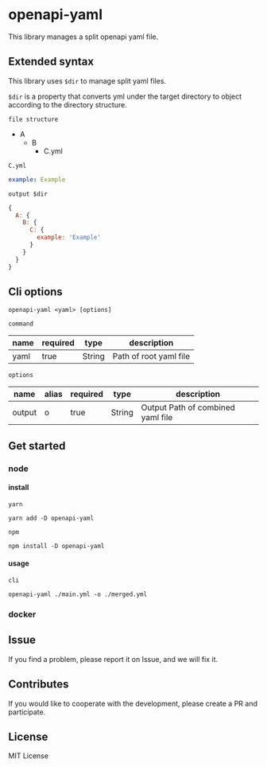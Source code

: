 # openapi-yaml

This library manages a split openapi yaml file.

## Extended syntax
This library uses `$dir` to manage split yaml files.

`$dir` is a property that converts yml under the target directory to object according to the directory structure.

`file structure`
- A
    - B
        - C.yml

`C.yml`
```yaml
example: Example
```

`output $dir`
```javascript
{
  A: {
    B: {
      C: {
        example: 'Example'  
      }  
    }  
  }
}
```


## Cli options
```shell script
openapi-yaml <yaml> [options]
```
`command`

| name      | required | type   | description                       | 
| --------- | -------- | ------ | --------------------------------- | 
| yaml      | true     | String | Path of root yaml file            | 


`options`

| name      | alias | required | type   | description                       | 
| --------- | ----- | -------- | ------ | --------------------------------- | 
| output    | o     | true     | String | Output Path of combined yaml file |

## Get started
### node
#### install
`yarn`
```shell script
yarn add -D openapi-yaml
```
`npm`
```shell script
npm install -D openapi-yaml
```

#### usage
`cli`
```shell script
openapi-yaml ./main.yml -o ./merged.yml  
```

### docker


## Issue
If you find a problem, please report it on Issue, and we will fix it.

## Contributes
If you would like to cooperate with the development, please create a PR and participate.

## License
MIT License
